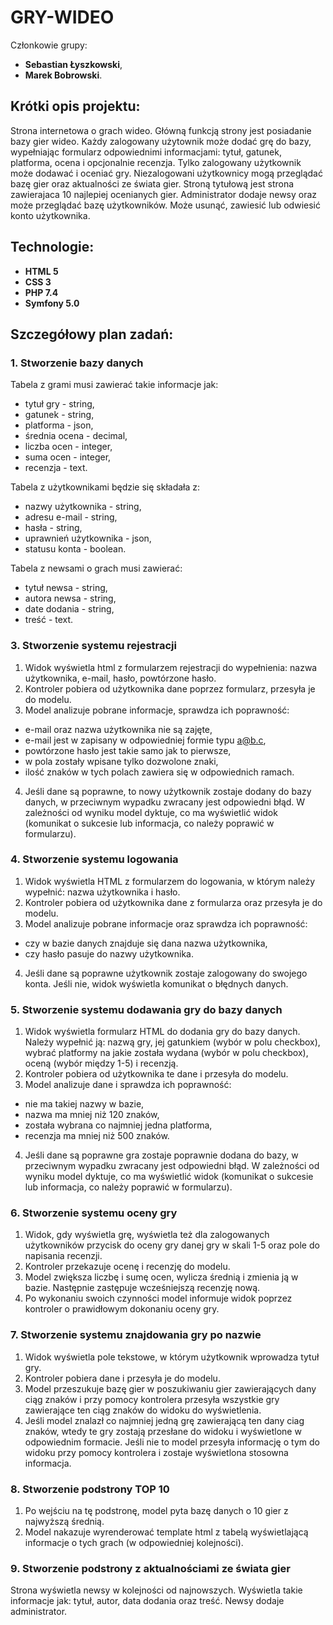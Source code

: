 # GRY-WIDEO

Członkowie grupy:

* **Sebastian Łyszkowski**,
* **Marek Bobrowski**.

## Krótki opis projektu:

Strona internetowa o grach wideo. Główną funkcją strony jest posiadanie bazy gier wideo. Każdy zalogowany użytownik może dodać grę do bazy, wypełniając formularz odpowiednimi informacjami: tytuł, gatunek, platforma, ocena i opcjonalnie recenzja. Tylko zalogowany użytkownik może dodawać i oceniać gry. Niezalogowani użytkownicy mogą przeglądać bazę gier oraz aktualności ze świata gier. Stroną tytułową jest strona zawierajaca 10 najlepiej ocenianych gier. Administrator dodaje newsy oraz może przeglądać bazę użytkowników. Może usunąć, zawiesić lub odwiesić konto użytkownika.

## Technologie:

* **HTML 5**
* **CSS 3**
* **PHP 7.4**
* **Symfony 5.0**

## Szczegółowy plan zadań:

### 1. Stworzenie bazy danych
Tabela z grami musi zawierać takie informacje jak:
* tytuł gry - string,
* gatunek - string,
* platforma - json,
* średnia ocena - decimal,
* liczba ocen - integer,
* suma ocen - integer,
* recenzja - text.

Tabela z użytkownikami będzie się składała z:
* nazwy użytkownika - string,
* adresu e-mail - string,
* hasła - string,
* uprawnień użytkownika - json,
* statusu konta - boolean.

Tabela z newsami o grach musi zawierać:
* tytuł newsa - string,
* autora newsa - string,
* date dodania - string,
* treść - text.


### 3. Stworzenie systemu rejestracji
1. Widok wyświetla html z formularzem rejestracji do wypełnienia: nazwa użytkownika, e-mail, hasło, powtórzone hasło.
2. Kontroler pobiera od użytkownika dane poprzez formularz, przesyła je do modelu.
3. Model analizuje pobrane informacje, sprawdza ich poprawność:
* e-mail oraz nazwa użytkownika nie są zajęte,
* e-mail jest w zapisany w odpowiedniej formie typu a@b.c,
* powtórzone hasło jest takie samo jak to pierwsze,
* w pola zostały wpisane tylko dozwolone znaki,
* ilość znaków w tych polach zawiera się w odpowiednich ramach.
4. Jeśli dane są poprawne, to nowy użytkownik zostaje dodany do bazy danych, w przeciwnym wypadku zwracany jest odpowiedni błąd. W zależności od wyniku model dyktuje, co ma wyświetlić widok (komunikat o sukcesie lub informacja, co należy poprawić w formularzu).

### 4. Stworzenie systemu logowania
1. Widok wyświetla HTML z formularzem do logowania, w którym należy wypełnić: nazwa użytkownika i hasło.
2. Kontroler pobiera od użytkownika dane z formularza oraz przesyła je do modelu.
3. Model analizuje pobrane informacje oraz sprawdza ich poprawność:
* czy w bazie danych znajduje się dana nazwa użytkownika,
* czy hasło pasuje do nazwy użytkownika.
4. Jeśli dane są poprawne użytkownik zostaje zalogowany do swojego konta. Jeśli nie, widok wyświetla komunikat o błędnych danych.

### 5. Stworzenie systemu dodawania gry do bazy danych
1. Widok wyświetla formularz HTML do dodania gry do bazy danych. Należy wypełnić ją: nazwą gry, jej gatunkiem (wybór w polu checkbox), wybrać platformy na jakie została wydana (wybór w polu checkbox), oceną (wybór między 1-5) i recenzją.
2. Kontroler pobiera od użytkownika te dane i przesyła do modelu.
3. Model analizuje dane i sprawdza ich poprawność:
* nie ma takiej nazwy w bazie,
* nazwa ma mniej niż 120 znaków,
* została wybrana co najmniej jedna platforma,
* recenzja ma mniej niż 500 znaków.
4. Jeśli dane są poprawne gra zostaje poprawnie dodana do bazy, w przeciwnym wypadku zwracany jest odpowiedni błąd. W zależności od wyniku model dyktuje, co ma wyświetlić widok (komunikat o sukcesie lub informacja, co należy poprawić w formularzu).

### 6. Stworzenie systemu oceny gry
1. Widok, gdy wyświetla grę, wyświetla też dla zalogowanych użytkowników przycisk do oceny gry danej gry w skali 1-5 oraz pole do napisania recenzji.
2. Kontroler przekazuje ocenę i recenzję do modelu.
3. Model zwiększa liczbę i sumę ocen, wylicza średnią i zmienia ją w bazie. Następnie zastępuje wcześniejszą recenzję nową.
4. Po wykonaniu swoich czynności model informuje widok poprzez kontroler o prawidłowym dokonaniu oceny gry.

### 7. Stworzenie systemu znajdowania gry po nazwie
1. Widok wyświetla pole tekstowe, w którym użytkownik wprowadza tytuł gry.
2. Kontroler pobiera dane i przesyła je do modelu.
3. Model przeszukuje bazę gier w poszukiwaniu gier zawierających dany ciąg znaków i przy pomocy kontrolera przesyła wszystkie gry zawierające ten ciąg znaków do widoku do wyświetlenia.
4. Jeśli model znalazł co najmniej jedną grę zawierającą ten dany ciag znaków, wtedy te gry zostają przesłane do widoku i wyświetlone w odpowiednim formacie. Jeśli nie to model przesyła informację o tym do widoku przy pomocy kontrolera i zostaje wyświetlona stosowna informacja.

### 8. Stworzenie podstrony TOP 10
1. Po wejściu na tę podstronę, model pyta bazę danych o 10 gier z najwyższą średnią.
2. Model nakazuje wyrenderować template html z tabelą wyświetlającą informacje o tych grach (w odpowiedniej kolejności).

### 9. Stworzenie podstrony z aktualnościami ze świata gier
Strona wyświetla newsy w kolejności od najnowszych. Wyświetla takie informacje jak: tytuł, autor, data dodania oraz treść. Newsy dodaje administrator.
